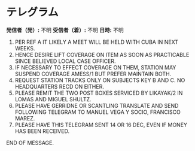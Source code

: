 # テレグラム

**発信者（発）:** 不明
**受信者（着）:** 不明
**日時:** 不明

1. PER REF A IT LIKELY A MEET WILL BE HELD WITH CUBA IN NEXT WEEKS.
2. HENCE DESIRE LIFT COVERAGE ON ITEM AS SOON AS PRACTICABLE SINCE BELIEVED LOCAL CASE OFFICER.
3. IF NECESSARY TO EFFECT COVERAGE ON THEM, STATION MAY SUSPEND COVERAGE AMESS/1 BUT PREFER MAINTAIN BOTH.
4. REQUEST STATION TRACKS ONLY ON SUBJECTS KEY B AND C. NO HEADQUARTERS RECD ON EITHER.
5. PLEASE REMIT THE TWO POST BOXES SERVICED BY LIKAYAK/2 IN LOMAS AND MIGUEL SHULTZ.
6. PLEASE HAVE GERRIDNE OR SCANTLING TRANSLATE AND SEND FOLLOWING TELEGRAM TO MANUEL VEGA Y SOCIO, FRANCISCO MAREZ.
7. PLEASE HAVE THIS TELEGRAM SENT 14 OR 16 DEC, EVEN IF MONEY HAS BEEN RECEIVED.

END OF MESSAGE.